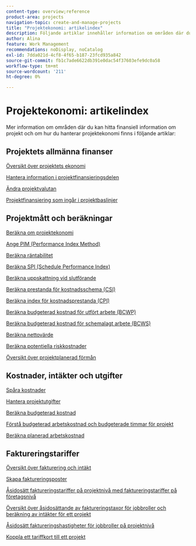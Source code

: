 ```yaml
---
content-type: overview;reference
product-area: projects
navigation-topic: create-and-manage-projects
title: "Projektekonomi: artikelindex"
description: Följande artiklar innehåller information om områden där du kan hitta ekonomisk information om projekt och hur du hanterar projektekonomi.
author: Alina
feature: Work Management
recommendations: noDisplay, noCatalog
exl-id: 7dda021d-4cf8-4f65-b187-23fcd935a842
source-git-commit: fb1c7ade6622db391e0dac54f37603efe9dc0a58
workflow-type: tm+mt
source-wordcount: '211'
ht-degree: 0%

---
```


# Projektekonomi: artikelindex

Mer information om områden där du kan hitta finansiell information om projekt och om hur du hanterar projektekonomi finns i följande artiklar:

## Projektets allmänna finanser

[Översikt över projektets ekonomi](../../../manage-work/projects/project-finances/project-finances-overview-1.md)

[Hantera information i projektfinansieringsdelen](../../../manage-work/projects/project-finances/manage-project-finance-area.md)

[Ändra projektvalutan](../../../manage-work/projects/project-finances/change-project-currency.md)

[Projektfinansiering som ingår i projektbaslinjer](../../../manage-work/projects/project-finances/project-finances-included-in-project-baselines.md)

## Projektmått och beräkningar

[Beräkna om projektekonomi](../../../manage-work/projects/project-finances/recalculate-project-finances.md)

[Ange PIM (Performance Index Method)](../../../manage-work/projects/project-finances/set-pim.md)

[Beräkna räntabilitet](../../../manage-work/projects/project-finances/calculate-roi.md)

[Beräkna SPI (Schedule Performance Index)](../../../manage-work/projects/project-finances/calculate-spi.md)

[Beräkna uppskattning vid slutförande](../../../manage-work/projects/project-finances/calculate-eac.md)

[Beräkna prestanda för kostnadsschema (CSI)](../../../manage-work/projects/project-finances/calculate-csi.md)

[Beräkna index för kostnadsprestanda (CPI)](../../../manage-work/projects/project-finances/calculate-cpi.md)

[Beräkna budgeterad kostnad för utfört arbete (BCWP)](../../../manage-work/projects/project-finances/calculate-bcwp.md)

[Beräkna budgeterad kostnad för schemalagt arbete (BCWS)](../../../manage-work/projects/project-finances/calculate-bcws.md)

[Beräkna nettovärde](../../../manage-work/projects/project-finances/calculate-net-value.md)

[Beräkna potentiella riskkostnader](../../../manage-work/projects/project-finances/potential-risk-cost.md)

[Översikt över projektplanerad förmån](../../../manage-work/projects/project-finances/project-planned-benefit.md)

## Kostnader, intäkter och utgifter

[Spåra kostnader](../../../manage-work/projects/project-finances/track-costs.md)

[Hantera projektutgifter](../../../manage-work/projects/project-finances/manage-project-expenses.md)

[Beräkna budgeterad kostnad](../../../manage-work/projects/project-finances/budgeted-cost.md)

[Förstå budgeterad arbetskostnad och budgeterade timmar för projekt](../../../manage-work/projects/project-finances/budgeted-labor-cost.md)

[Beräkna planerad arbetskostnad](../../../manage-work/projects/project-finances/planned-labor-cost.md)

<!--
<p data-mc-conditions="QuicksilverOrClassic.Quicksilver,QuicksilverOrClassic.Draft mode"><a href="../../../manage-work/projects/project-finances/export-billing-record-details.md" class="MCXref xref" xrefformat="{para}">Export billing record details as a PDF file</a> </p>
-->

<!--
<p data-mc-conditions="QuicksilverOrClassic.Draft mode"><a href="../../../manage-work/projects/project-finances/how-workfront-calculates-finances.md" class="MCXref xref" xrefformat="{para}">How Adobe Workfront calculates finances </a> </p>
-->

## Faktureringstariffer

[Översikt över fakturering och intäkt](../../../manage-work/projects/project-finances/billing-and-revenue-overview.md)

[Skapa faktureringsposter](../../../manage-work/projects/project-finances/create-billing-records.md)

[Åsidosätt faktureringstariffer på projektnivå med faktureringstariffer på företagsnivå](../../../manage-work/projects/project-finances/override-project-level-with-company-level-billing-rates.md)

[Översikt över åsidosättande av faktureringstaxor för jobbroller och beräkning av intäkter för ett projekt](../../../manage-work/projects/project-finances/override-role-billing-rates-and-calculate-project-revenue.md)

[Åsidosätt faktureringshastigheter för jobbroller på projektnivå](../../../manage-work/projects/project-finances/override-job-role-billing-rates-at-the-project-level.md)

[Koppla ett tariffkort till ett projekt](/help/quicksilver/manage-work/projects/project-finances/attach-rate-card-to-project.md)
